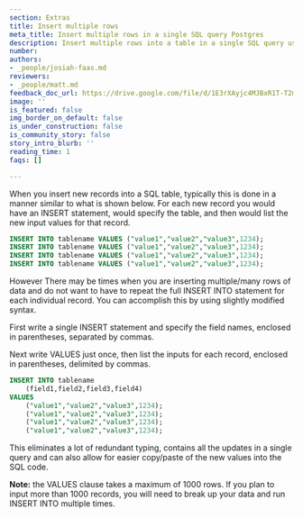 ```yaml
---
section: Extras
title: Insert multiple rows
meta_title: Insert multiple rows in a single SQL query Postgres
description: Insert multiple rows into a table in a single SQL query using Postgres
number: 
authors:
- _people/josiah-faas.md
reviewers:
- _people/matt.md
feedback_doc_url: https://drive.google.com/file/d/1E3rXAyjc4MJBxR1T-T2mjK_wwf1Cpmfu/view?usp=sharing
image: ''
is_featured: false
img_border_on_default: false
is_under_construction: false
is_community_story: false
story_intro_blurb: ''
reading_time: 1
faqs: []

---
```

When you insert new records into a SQL table, typically this is done in a manner similar to what is shown below. For each new record you would have an INSERT statement, would specify the table, and then would list the new input values for that record.

```sql
INSERT INTO tablename VALUES ("value1","value2","value3",1234);
INSERT INTO tablename VALUES ("value1","value2","value3",1234);
INSERT INTO tablename VALUES ("value1","value2","value3",1234);
INSERT INTO tablename VALUES ("value1","value2","value3",1234);
```

However There may be times when you are inserting multiple/many rows of data and do not want to have to repeat the full INSERT INTO statement for each individual record. You can accomplish this by using slightly modified syntax.

First write a single INSERT statement and specify the field names, enclosed in parentheses, separated by commas.

Next write VALUES just once, then list the inputs for each record, enclosed in parentheses, delimited by commas.

```sql
INSERT INTO tablename
	(field1,field2,field3,field4)
VALUES 
	("value1","value2","value3",1234);
	("value1","value2","value3",1234);
	("value1","value2","value3",1234);
	("value1","value2","value3",1234);
```

This eliminates a lot of redundant typing, contains all the updates in a single query and can also allow for easier copy/paste of the new values into the SQL code.

**Note:** the VALUES clause takes a maximum of 1000 rows. If you plan to input more than 1000 records, you will need to break up your data and run INSERT INTO multiple times.